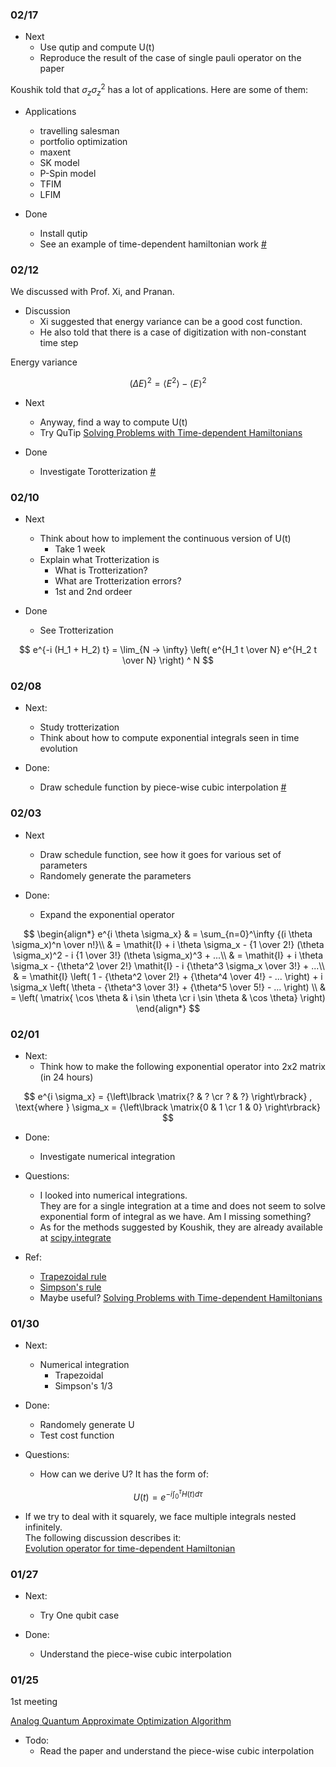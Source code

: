 ### 02/17

- Next
  - Use qutip and compute U(t)
  - Reproduce the result of the case of single pauli operator on the paper

Koushik told that $\sigma_z \sigma_z^2$ has a lot of applications.
Here are some of them:

- Applications
  - travelling salesman
  - portfolio optimization
  - maxent
  - SK model
  - P-Spin model
  - TFIM
  - LFIM

- Done
  - Install qutip
  - See an example of time-dependent hamiltonian work [#](https://github.com/kayhide/qst-tfm/tree/main/src/qutip_sandbox)

### 02/12

We discussed with Prof. Xi, and Pranan.

- Discussion
  - Xi suggested that energy variance can be a good cost function.
  - He also told that there is a case of digitization with non-constant time step

Energy variance

$$
(\Delta E)^2 = \langle E^2 \rangle - \langle E \rangle ^2
$$

- Next
  - Anyway, find a way to compute U(t)
  - Try QuTip
    [Solving Problems with Time-dependent Hamiltonians](https://qutip.org/docs/latest/guide/dynamics/dynamics-time.html)

- Done
  - Investigate Torotterization [#](https://github.com/kayhide/qst-tfm/tree/main/doc/trotterization.md)

### 02/10

- Next
  - Think about how to implement the continuous version of U(t)
    - Take 1 week
  - Explain what Trotterization is
    - What is Trotterization?
    - What are Trotterization errors?
    - 1st and 2nd ordeer

- Done
  - See Trotterization

$$
e^{-i (H_1 + H_2) t} = \lim_{N -> \infty} \left( e^{H_1 t \over N} e^{H_2 t \over N} \right) ^ N
$$

### 02/08

- Next:
  - Study trotterization
  - Think about how to compute exponential integrals seen in time evolution

- Done:
  - Draw schedule function by piece-wise cubic interpolation [#](https://github.com/kayhide/qst-tfm/tree/main/src/cubic_hermite_spline)
 
### 02/03

- Next
  - Draw schedule function, see how it goes for various set of parameters
  - Randomely generate the parameters

- Done:
  - Expand the exponential operator

$$
\begin{align*}
e^{i \theta \sigma_x} & = \sum_{n=0}^\infty {(i \theta \sigma_x)^n \over n!}\\
               & = \mathit{I} + i \theta \sigma_x - {1 \over 2!} (\theta \sigma_x)^2 - i {1 \over 3!} (\theta \sigma_x)^3 + ...\\
               & = \mathit{I} + i \theta \sigma_x - {\theta^2 \over 2!} \mathit{I} - i {\theta^3 \sigma_x \over 3!} + ...\\
               & = \mathit{I} \left( 1 - {\theta^2 \over 2!} + {\theta^4 \over 4!} - ... \right) + i \sigma_x \left( \theta - {\theta^3 \over 3!} + {\theta^5 \over 5!} - ... \right) \\
               & = \left( \matrix{ \cos \theta & i \sin \theta \cr i \sin \theta & \cos \theta} \right)
\end{align*}
$$


### 02/01

- Next:
  - Think how to make the following exponential operator into 2x2 matrix (in 24 hours)

$$ e^{i \sigma_x}  = {\left\lbrack \matrix{? & ? \cr ? & ?} \right\rbrack}
, \text{where } \sigma_x = {\left\lbrack \matrix{0 & 1 \cr 1 & 0} \right\rbrack}
$$

- Done:
  - Investigate numerical integration

- Questions:
  - I looked into numerical integrations.  
    They are for a single integration at a time and does not seem to solve exponential form of integral as we have.
    Am I missing something?
  - As for the methods suggested by Koushik, they are already available at [scipy.integrate](https://docs.scipy.org/doc/scipy/tutorial/integrate.html)

- Ref:
  - [Trapezoidal rule](https://en.wikipedia.org/wiki/Trapezoidal_rule)
  - [Simpson's rule](https://en.m.wikipedia.org/wiki/Simpson's_rule)
  - Maybe useful? [Solving Problems with Time-dependent Hamiltonians](https://qutip.org/docs/latest/guide/dynamics/dynamics-time.html)

### 01/30

- Next:
  - Numerical integration
    - Trapezoidal
    - Simpson's 1/3

- Done:
  - Randomely generate U
  - Test cost function

- Questions:
  - How can we derive U? It has the form of: 

$$ U(t) = e^{-i \int_0^\tau H(t) d\tau} $$

  - If we try to deal with it squarely, we face multiple integrals nested infinitely.  
    The following discussion describes it:  
    [Evolution operator for time-dependent Hamiltonian](https://physics.stackexchange.com/questions/45455/evolution-operator-for-time-dependent-hamiltonian)
 
### 01/27

- Next:
  - Try One qubit case

- Done:
  - Understand the piece-wise cubic interpolation

### 01/25

1st meeting

[Analog Quantum Approximate Optimization Algorithm](https://arxiv.org/abs/2112.07461)

- Todo:
  - Read the paper and understand the piece-wise cubic interpolation

